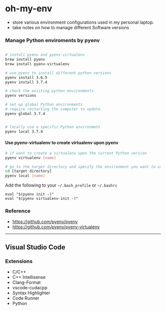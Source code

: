# oh-my-env
- store various environment configurations used in my personal laptop.
- take notes on how to manage different Software versions

### Manage Python enviroments by pyenv
```bash

# install pyenv and pyenv-virtualenv
brew install pyenv
brew install pyenv-virtualenv

# use pyenv to install different python versions
pyenv install 3.6.5
pyenv install 3.7.4

# check the existing python environments
pyenv versions

# set up global Python environments
# require restarting the computer to update
pyenv global 3.7.4


# locally use a specific Python environment
pyenv local 3.7.4
```

#### Use pyenv-virtualenv to create virtualenv upon pyenv
```bash
# if want to create a virtualenv upon the current Python version
pyenv virtualenv [name]

# go to the target directory and specify the environment you want to use
cd [target directory]
pyenv local [name]
```
Add the following to your `~/.bash_profile` or `~/.bashrc`
```
eval "$(pyenv init -)"
eval "$(pyenv virtualenv-init -)"
```

### Reference 
- https://github.com/pyenv/pyenv
- https://github.com/pyenv/pyenv-virtualenv

----

## Visual Studio Code
### Extensions
- C/C++
- C++ Intellisense
- Clang-Format
- vscode-cudacpp
- Syntax Highlighter
- Code Runner
- Python

